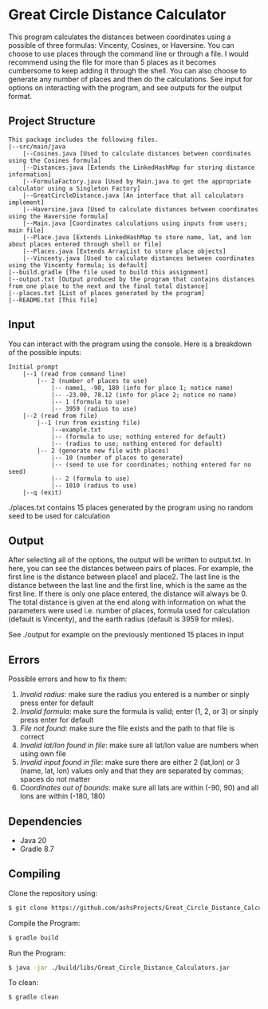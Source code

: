 # Great Circle Distance Calculator
This program calculates the distances between coordinates using a possible of three formulas: Vincenty, Cosines, or Haversine. You can choose to use places through the command line or through a file. I would recommend using the file for more than 5 places as it becomes cumbersome to keep adding it through the shell. You can also choose to generate any number of places and then do the calculations. See input for options on interacting with the program, and see outputs for the output format.

## Project Structure
```
This package includes the following files.
|--src/main/java
    |--Cosines.java [Used to calculate distances between coordinates using the Cosines formula]
    |--Distances.java [Extends the LinkedHashMap for storing distance information]
    |--FormulaFactory.java [Used by Main.java to get the appropriate calculator using a Singleton Factory]
    |--GreatCircleDistance.java [An interface that all calculators implement]
    |--Haversine.java [Used to calculate distances between coordinates using the Haversine formula]
    |--Main.java [Coordinates calculations using inputs from users; main file]
    |--Place.java [Extends LinkedHashMap to store name, lat, and lon about places entered through shell or file]
    |--Places.java [Extends ArrayList to store place objects]
    |--Vincenty.java [Used to calculate distances between coordinates using the Vincenty formula; is default]
|--build.gradle [The file used to build this assignment]
|--output.txt [Output produced by the program that contains distances from one place to the next and the final total distance]
|--places.txt [List of places generated by the program]
|--README.txt [This file]
```

## Input
You can interact with the program using the console. Here is a breakdown of the possible inputs:
```
Initial prompt
    |--1 (read from command line)
        |-- 2 (number of places to use)
            |-- name1, -90, 180 (info for place 1; notice name)
            |-- -23.00, 78.12 (info for place 2; notice no name)
            |-- 1 (formula to use)
            |-- 3959 (radius to use)
    |--2 (read from file)
        |--1 (run from existing file)
            |--example.txt
            |-- (formula to use; nothing entered for default)
            |-- (radius to use; nothing entered for default)
        |-- 2 (generate new file with places)
            |-- 10 (number of places to generate)
            |-- (seed to use for coordinates; nothing entered for no seed)
            |-- 2 (formula to use)
            |-- 1010 (radius to use)
    |--q (exit)
```
./places.txt contains 15 places generated by the program using no random seed to be used for calculation

## Output
After selecting all of the options, the output will be written to output.txt. In here, you can see the distances between pairs of places. For example, the first line is the distance between place1 and place2. The last line is the distance between the last line and the first line, which is the same as the first line. If there is only one place entered, the distance will always be 0. The total distance is given at the end along with information on what the parameters were used i.e. number of places, formula used for calculation (default is Vincenty), and the earth radius (default is 3959 for miles). 

See ./output for example on the previously mentioned 15 places in input

## Errors
Possible errors and how to fix them:
1. *Invalid radius*: make sure the radius you entered is a number or sinply press enter for default
2. *Invalid formula*: make sure the formula is valid; enter (1, 2, or 3) or sinply press enter for default
3. *File not found*: make sure the file exists and the path to that file is correct
4. *Invalid lat/lon found in file*: make sure all lat/lon value are numbers when using own file
5. *Invalid input found in file*: make sure there are either 2 (lat,lon) or 3 (name, lat, lon) values only and that they are separated by commas; spaces do not matter 
6. *Coordinates out of bounds*: make sure all lats are within (-90, 90) and all lons are within (-180, 180)

## Dependencies
- Java 20
- Gradle 8.7

## Compiling
Clone the repository using:
```bash
$ git clone https://github.com/ashsProjects/Great_Circle_Distance_Calculator.git
```
Compile the Program:
```bash
$ gradle build
```
Run the Program:
```bash
$ java -jar ./build/libs/Great_Circle_Distance_Calculators.jar
```
To clean:
```bash
$ gradle clean
```